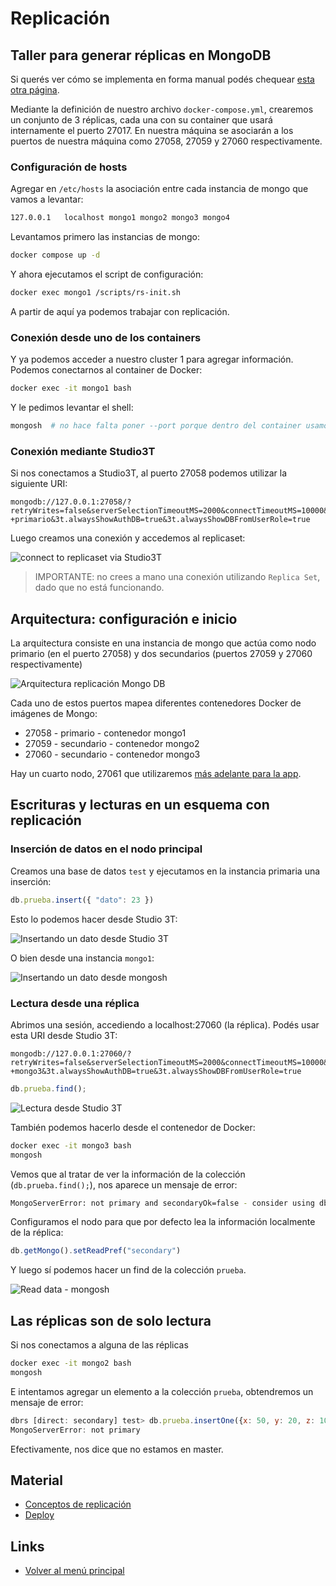 
# Replicación

## Taller para generar réplicas en MongoDB

Si querés ver cómo se implementa en forma manual podés chequear [esta otra página](./replicacionTallerManual.md).

Mediante la definición de nuestro archivo `docker-compose.yml`, crearemos un conjunto de 3 réplicas, cada una con su container que usará  internamente el puerto 27017. En nuestra máquina se asociarán a los puertos de nuestra máquina como 27058, 27059 y 27060 respectivamente.

### Configuración de hosts

Agregar en `/etc/hosts` la asociación entre cada instancia de mongo que vamos a levantar:

```bash
127.0.0.1   localhost mongo1 mongo2 mongo3 mongo4
```

Levantamos primero las instancias de mongo:

```bash
docker compose up -d
```

Y ahora ejecutamos el script de configuración:

```bash
docker exec mongo1 /scripts/rs-init.sh
```

A partir de aquí ya podemos trabajar con replicación.

### Conexión desde uno de los containers

Y ya podemos acceder a nuestro cluster 1 para agregar información. Podemos conectarnos al container de Docker:

```bash
docker exec -it mongo1 bash
```

Y le pedimos levantar el shell:

```bash
mongosh  # no hace falta poner --port porque dentro del container usamos el puerto 27017, el default
```

### Conexión mediante Studio3T

Si nos conectamos a Studio3T, al puerto 27058 podemos utilizar la siguiente URI:

```uri
mongodb://127.0.0.1:27058/?retryWrites=false&serverSelectionTimeoutMS=2000&connectTimeoutMS=10000&3t.uriVersion=3&3t.connection.name=Replicaci%C3%B3n+-+primario&3t.alwaysShowAuthDB=true&3t.alwaysShowDBFromUserRole=true
```

Luego creamos una conexión y accedemos al replicaset:

![connect to replicaset via Studio3T](../images/replication/create-connection-3t.gif)

> IMPORTANTE: no crees a mano una conexión utilizando `Replica Set`, dado que no está funcionando.
 
## Arquitectura: configuración e inicio

La arquitectura consiste en una instancia de mongo que actúa como nodo primario (en el puerto 27058) y dos secundarios (puertos 27059 y 27060 respectivamente)

![Arquitectura replicación Mongo DB](../images/replication/replication-architecture.png)

Cada uno de estos puertos mapea diferentes contenedores Docker de imágenes de Mongo:

- 27058 - primario - contenedor mongo1
- 27059 - secundario - contenedor mongo2
- 27060 - secundario - contenedor mongo3

Hay un cuarto nodo, 27061 que utilizaremos [más adelante para la app](./replicacionApp.md).

## Escrituras y lecturas en un esquema con replicación

### Inserción de datos en el nodo principal

Creamos una base de datos `test` y ejecutamos en la instancia primaria una inserción:

```js
db.prueba.insert({ "dato": 23 })
```

Esto lo podemos hacer desde Studio 3T:

![Insertando un dato desde Studio 3T](../images/replication/insert-data-3t.gif)

O bien desde una instancia `mongo1`:

![Insertando un dato desde mongosh](../images/replication/insert-data-mongosh.gif)

### Lectura desde una réplica

Abrimos una sesión, accediendo a localhost:27060 (la réplica). Podés usar esta URI desde Studio 3T:

```uri
mongodb://127.0.0.1:27060/?retryWrites=false&serverSelectionTimeoutMS=2000&connectTimeoutMS=10000&3t.uriVersion=3&3t.connection.name=Replicaci%C3%B3n+-+mongo3&3t.alwaysShowAuthDB=true&3t.alwaysShowDBFromUserRole=true
```

```js
db.prueba.find();
```

![Lectura desde Studio 3T](../images/replication/read-data-3t.gif)

También podemos hacerlo desde el contenedor de Docker:

```bash
docker exec -it mongo3 bash
mongosh
```

Vemos que al tratar de ver la información de la colección (`db.prueba.find();`), nos aparece un mensaje de error:

```bash
MongoServerError: not primary and secondaryOk=false - consider using db.getMongo().setReadPref() or readPreference in the connection string
```

Configuramos el nodo para que por defecto lea la información localmente de la réplica:

```js
db.getMongo().setReadPref("secondary")
```

Y luego sí podemos hacer un find de la colección `prueba`.

![Read data - mongosh](../images/replication/read-data-mongosh.gif)


## Las réplicas son de solo lectura

Si nos conectamos a alguna de las réplicas

```bash
docker exec -it mongo2 bash
mongosh
```

E intentamos agregar un elemento a la colección `prueba`, obtendremos un mensaje de error:

```js
dbrs [direct: secondary] test> db.prueba.insertOne({x: 50, y: 20, z: 10})
MongoServerError: not primary
```

Efectivamente, nos dice que no estamos en master.

## Material

- [Conceptos de replicación](https://docs.mongodb.com/manual/replication/)
- [Deploy](https://docs.mongodb.com/manual/tutorial/deploy-replica-set/)

## Links

- [Volver al menú principal](../README.md)
